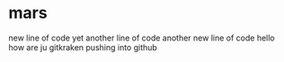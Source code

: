 # mars
new line of code
yet another line of code
another new line of code
hello how are ju 
gitkraken
pushing into github
